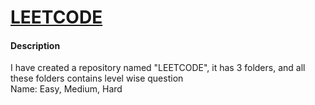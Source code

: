 <h1><a href="https://leetcode.com/problemset/all/">LEETCODE</a></h1>
<h4>Description</h4>
I have created a repository named "LEETCODE", it has 3 folders, and all these folders contains level wise question
<br>
Name: Easy, Medium, Hard
